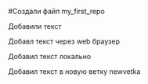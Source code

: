 ﻿#Создали файл my_first_repo

Добавили текст

Добавл текст через web браузер

Добавил текст локально

Добавил текст в новую ветку newvetka